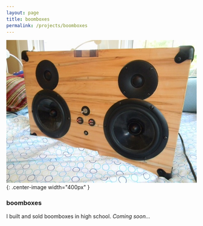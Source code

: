 ```yaml
---
layout: page
title: boomboxes
permalink: /projects/boomboxes
---
```


![beautiful boombox](/assets/img/projects/boomboxes/600x/DSCN2011.JPG){: .center-image width="400px" }


### boomboxes

I built and sold boomboxes in high school. *Coming soon...*